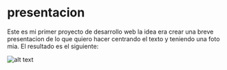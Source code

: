 # presentacion

Este es mi primer proyecto de desarrollo web la idea era crear una breve presentacion de lo que quiero hacer centrando el texto y teniendo una foto mia. El resultado es el siguiente:

![alt text](resultado.png)

